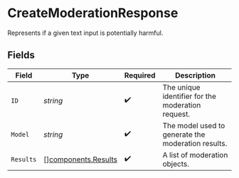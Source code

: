 # CreateModerationResponse

Represents if a given text input is potentially harmful.


## Fields

| Field                                                      | Type                                                       | Required                                                   | Description                                                |
| ---------------------------------------------------------- | ---------------------------------------------------------- | ---------------------------------------------------------- | ---------------------------------------------------------- |
| `ID`                                                       | *string*                                                   | :heavy_check_mark:                                         | The unique identifier for the moderation request.          |
| `Model`                                                    | *string*                                                   | :heavy_check_mark:                                         | The model used to generate the moderation results.         |
| `Results`                                                  | [][components.Results](../../models/components/results.md) | :heavy_check_mark:                                         | A list of moderation objects.                              |